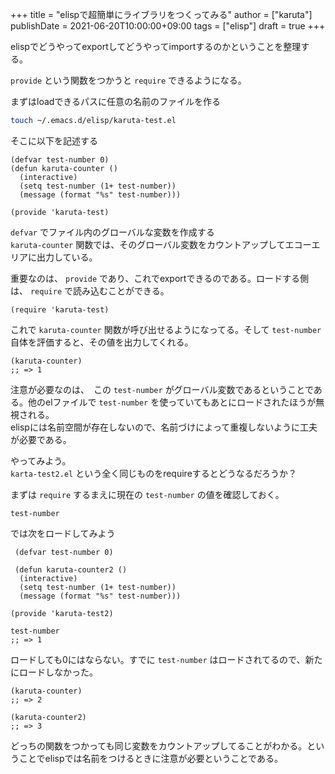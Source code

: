 +++
title = "elispで超簡単にライブラリをつくってみる"
author = ["karuta"]
publishDate = 2021-06-20T10:00:00+09:00
tags = ["elisp"]
draft = true
+++

elispでどうやってexportしてどうやってimportするのかということを整理する。  

<!--more-->  

`provide` という関数をつかうと `require` できるようになる。  

まずはloadできるパスに任意の名前のファイルを作る  

```sh
touch ~/.emacs.d/elisp/karuta-test.el
```

そこに以下を記述する  

```elisp
(defvar test-number 0)
(defun karuta-counter ()
  (interactive)
  (setq test-number (1+ test-number))
  (message (format "%s" test-number)))

(provide 'karuta-test)
```

`defvar` でファイル内のグローバルな変数を作成する  
`karuta-counter` 関数では、そのグローバル変数をカウントアップしてエコーエリアに出力している。  

重要なのは、 `provide` であり、これでexportできるのである。ロードする側は、 `require` で読み込むことができる。  

```elisp
(require 'karuta-test)
```

これで `karuta-counter` 関数が呼び出せるようになってる。そして `test-number` 自体を評価すると、その値を出力してくれる。  

```elisp
(karuta-counter)
;; => 1 
```

注意が必要なのは、　この `test-number` がグローバル変数であるということである。他のelファイルで `test-number` を使っていてもあとにロードされたほうが無視される。  
elispには名前空間が存在しないので、名前づけによって重複しないように工夫が必要である。  

やってみよう。  
`karta-test2.el` という全く同じものをrequireするとどうなるだろうか？  

まずは `require` するまえに現在の `test-number` の値を確認しておく。  

```elisp
test-number
```

では次をロードしてみよう  

```elisp
 (defvar test-number 0)

 (defun karuta-counter2 ()
  (interactive)
  (setq test-number (1+ test-number))
  (message (format "%s" test-number)))

(provide 'karuta-test2)   
```

```elisp
test-number  
;; => 1
```

ロードしても0にはならない。すでに `test-number` はロードされてるので、新たにロードしなかった。  

```elisp
(karuta-counter)
;; => 2
```

```elisp
(karuta-counter2)   
;; => 3
```

どっちの関数をつかっても同じ変数をカウントアップしてることがわかる。ということでelispでは名前をつけるときに注意が必要ということである。
